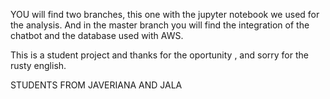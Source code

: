 YOU will find two branches, this one with the jupyter notebook we used for the analysis. And in the master branch you will find the integration of the chatbot and the database used with AWS.

This is a student project and thanks for the oportunity , and sorry for the rusty english.


STUDENTS FROM JAVERIANA AND JALA

